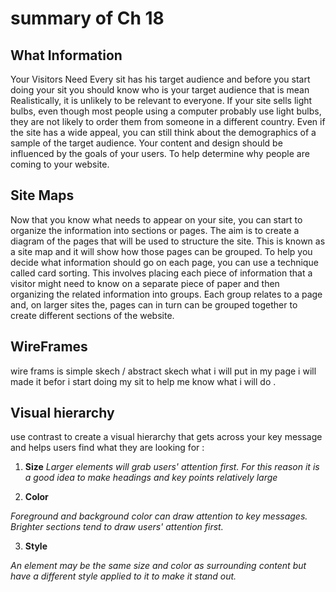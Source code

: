 # **summary of Ch 18** 

## **What Information**
Your Visitors Need
Every sit has his target audience and before you start doing your sit you should know who is your target audience
that is mean Realistically, it is unlikely to be relevant to everyone. If your site
sells light bulbs, even though most people using a computer probably use light bulbs,
they are not likely to order them from someone in a different country.
Even if the site has a wide appeal, you can still think about the demographics of a sample of
the target audience. Your content and design should be influenced by the goals of your users.
To help determine why people are coming to your website.

## **Site Maps**

Now that you know what needs to appear on your site, you can start to organize the information into sections or pages.
The aim is to create a diagram of the pages that will be used to structure the site. This is known as a site map and it will
show how those pages can be grouped.
To help you decide what information should go on each page, you can use a technique called card sorting.
This involves placing each piece of information that a visitor might need to know on a separate piece of paper and
then organizing the related information into groups. Each group relates to a page and,
on larger sites the, pages can in turn can be grouped together to create different sections of the
website.

## **WireFrames**
wire frams is  simple skech / abstract skech what i will put in my page i will made it befor i start doing my sit to help me know what i will do .

## **Visual hierarchy**

use contrast to create a visual hierarchy that gets across your key message and helps users find what they are looking for : 

1. **Size** 
*Larger elements will grab users' attention first. For this reason it is a good idea to make headings
and key points relatively large*

2. **Color**

*Foreground and background color can draw attention to key messages. Brighter sections tend to draw users' attention first.*

3. **Style**   

*An element may be the same size and color as surrounding content but have a different style applied to it to make it stand out.*




